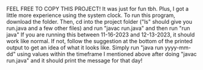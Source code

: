 FEEL FREE TO COPY THIS PROJECT!
It was just for fun tbh. Plus, I got a little more experience using the system clock.
To run this program, download the folder.
Then, cd into the project folder ("ls" should give you run.java and a few other files) and run "javac run.java" and then run "run java"
If you are running this between 11-16-2023 and 12-13-2023, it should work like normal.
If not, follow the suggestion at the bottom of the printed output to get an idea of what it looks like.
  Simply run "java run yyyy-mm-dd" using values within the timeframe I mentioned above after doing "javac run.java" and it should print the message for that day!
